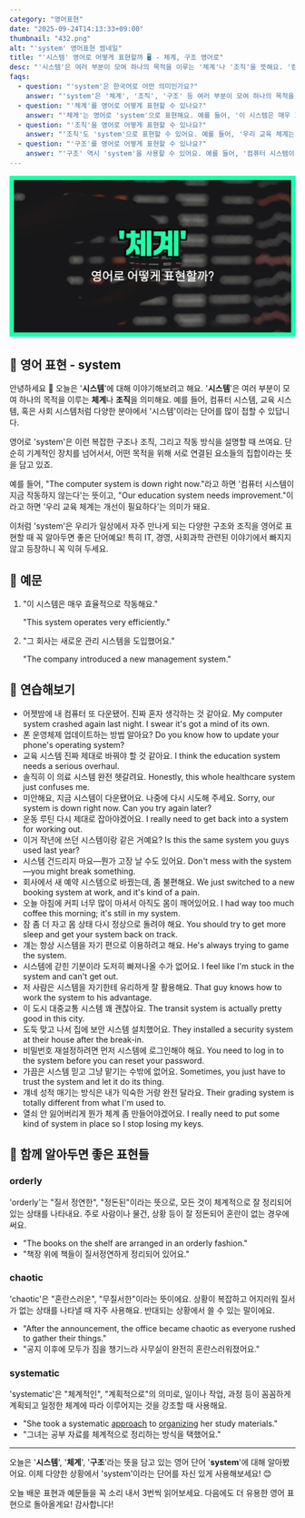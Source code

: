 ```yaml
---
category: "영어표현"
date: "2025-09-24T14:13:33+09:00"
thumbnail: "432.png"
alt: "'system' 영어표현 썸네일"
title: "'시스템' 영어로 어떻게 표현할까 🖥️ - 체계, 구조 영어로"
desc: "'시스템'은 여러 부분이 모여 하나의 목적을 이루는 '체계'나 '조직'을 뜻해요. '컴퓨터 시스템', '교육 시스템' 등 다양한 분야에서 쓰이죠. '시스템'을 영어로 어떻게 표현하면 좋을까요? '이 시스템은 효율적으로 작동해요.', '교육 체계는 개선이 필요해요.' 등을 영어로 표현하는 법을 배워봅시다. 다양한 예문을 통해서 연습하고 본인의 표현으로 만들어 보세요."
faqs:
  - question: "'system'은 한국어로 어떤 의미인가요?"
    answer: "'system'은 '체계', '조직', '구조' 등 여러 부분이 모여 하나의 목적을 이루는 것을 의미해요."
  - question: "'체계'를 영어로 어떻게 표현할 수 있나요?"
    answer: "'체계'는 영어로 'system'으로 표현해요. 예를 들어, '이 시스템은 매우 효율적으로 작동해요.'는 'This system operates very efficiently.'라고 말해요."
  - question: "'조직'을 영어로 어떻게 표현할 수 있나요?"
    answer: "'조직'도 'system'으로 표현할 수 있어요. 예를 들어, '우리 교육 체계는 개선이 필요해요.'는 'Our education system needs improvement.'라고 해요."
  - question: "'구조'를 영어로 어떻게 표현할 수 있나요?"
    answer: "'구조' 역시 'system'을 사용할 수 있어요. 예를 들어, '컴퓨터 시스템이 지금 작동하지 않아요.'는 'The computer system is down right now.'라고 해요."
---
```


!['system' 영어표현](./432.png)

## 🌟 영어 표현 - system

안녕하세요 👋 오늘은 '**시스템**'에 대해 이야기해보려고 해요. '**시스템**'은 여러 부분이 모여 하나의 목적을 이루는 **체계**나 **조직**을 의미해요. 예를 들어, 컴퓨터 시스템, 교육 시스템, 혹은 사회 시스템처럼 다양한 분야에서 '시스템'이라는 단어를 많이 접할 수 있답니다.

영어로 'system'은 이런 복잡한 구조나 조직, 그리고 작동 방식을 설명할 때 쓰여요. 단순히 기계적인 장치를 넘어서서, 어떤 목적을 위해 서로 연결된 요소들의 집합이라는 뜻을 담고 있죠.

예를 들어, "The computer system is down right now."라고 하면 '컴퓨터 시스템이 지금 작동하지 않는다'는 뜻이고, "Our education system needs improvement."이라고 하면 '우리 교육 체계는 개선이 필요하다'는 의미가 돼요.

이처럼 'system'은 우리가 일상에서 자주 만나게 되는 다양한 구조와 조직을 영어로 표현할 때 꼭 알아두면 좋은 단어예요! 특히 IT, 경영, 사회과학 관련된 이야기에서 빠지지 않고 등장하니 꼭 익혀 두세요.

## 📖 예문

1. "이 시스템은 매우 효율적으로 작동해요."

   "This system operates very efficiently."

2. "그 회사는 새로운 관리 시스템을 도입했어요."

   "The company introduced a new management system."

## 💬 연습해보기

<ul data-interactive-list>

  <li data-interactive-item>
    <span data-toggler>어젯밤에 내 컴퓨터 또 다운됐어. 진짜 혼자 생각하는 것 같아요.</span>
    <span data-answer>My computer system crashed again last night. I swear it's got a mind of its own.</span>
  </li>

  <li data-interactive-item>
    <span data-toggler>폰 운영체제 업데이트하는 방법 알아요?</span>
    <span data-answer>Do you know how to update your phone's operating system?</span>
  </li>

  <li data-interactive-item>
    <span data-toggler>교육 시스템 진짜 제대로 바꿔야 할 것 같아요.</span>
    <span data-answer>I think the education system needs a serious overhaul.</span>
  </li>

  <li data-interactive-item>
    <span data-toggler>솔직히 이 의료 시스템 완전 헷갈려요.</span>
    <span data-answer>Honestly, this whole healthcare system just confuses me.</span>
  </li>

  <li data-interactive-item>
    <span data-toggler>미안해요, 지금 시스템이 다운됐어요. 나중에 다시 시도해 주세요.</span>
    <span data-answer>Sorry, our system is down right now. Can you try again later?</span>
  </li>

  <li data-interactive-item>
    <span data-toggler>운동 루틴 다시 제대로 잡아야겠어요.</span>
    <span data-answer>I really need to get back into a system for working out.</span>
  </li>

  <li data-interactive-item>
    <span data-toggler>이거 작년에 쓰던 시스템이랑 같은 거예요?</span>
    <span data-answer>Is this the same system you guys used last year?</span>
  </li>

  <li data-interactive-item>
    <span data-toggler>시스템 건드리지 마요—뭔가 고장 날 수도 있어요.</span>
    <span data-answer>Don't mess with the system—you might break something.</span>
  </li>

  <li data-interactive-item>
    <span data-toggler>회사에서 새 예약 시스템으로 바꿨는데, 좀 불편해요.</span>
    <span data-answer>We just switched to a new booking system at work, and it's kind of a pain.</span>
  </li>

  <li data-interactive-item>
    <span data-toggler>오늘 아침에 커피 너무 많이 마셔서 아직도 몸이 깨어있어요.</span>
    <span data-answer>I had way too much coffee this morning; it's still in my system.</span>
  </li>

  <li data-interactive-item>
    <span data-toggler>잠 좀 더 자고 몸 상태 다시 정상으로 돌려야 해요.</span>
    <span data-answer>You should try to get more sleep and get your system back on track.</span>
  </li>

  <li data-interactive-item>
    <span data-toggler>걔는 항상 시스템을 자기 편으로 이용하려고 해요.</span>
    <span data-answer>He's always trying to game the system.</span>
  </li>

  <li data-interactive-item>
    <span data-toggler>시스템에 갇힌 기분이라 도저히 빠져나올 수가 없어요.</span>
    <span data-answer>I feel like I'm stuck in the system and can't get out.</span>
  </li>

  <li data-interactive-item>
    <span data-toggler>저 사람은 시스템을 자기한테 유리하게 잘 활용해요.</span>
    <span data-answer>That guy knows how to work the system to his advantage.</span>
  </li>

  <li data-interactive-item>
    <span data-toggler>이 도시 대중교통 시스템 꽤 괜찮아요.</span>
    <span data-answer>The transit system is actually pretty good in this city.</span>
  </li>

  <li data-interactive-item>
    <span data-toggler>도둑 맞고 나서 집에 보안 시스템 설치했어요.</span>
    <span data-answer>They installed a security system at their house after the break-in.</span>
  </li>

  <li data-interactive-item>
    <span data-toggler>비밀번호 재설정하려면 먼저 시스템에 로그인해야 해요.</span>
    <span data-answer>You need to log in to the system before you can reset your password.</span>
  </li>

  <li data-interactive-item>
    <span data-toggler>가끔은 시스템 믿고 그냥 맡기는 수밖에 없어요.</span>
    <span data-answer>Sometimes, you just have to trust the system and let it do its thing.</span>
  </li>

  <li data-interactive-item>
    <span data-toggler>걔네 성적 매기는 방식은 내가 익숙한 거랑 완전 달라요.</span>
    <span data-answer>Their grading system is totally different from what I'm used to.</span>
  </li>

  <li data-interactive-item>
    <span data-toggler>열쇠 안 잃어버리게 뭔가 체계 좀 만들어야겠어요.</span>
    <span data-answer>I really need to put some kind of system in place so I stop losing my keys.</span>
  </li>
</ul>

## 🤝 함께 알아두면 좋은 표현들

### orderly

'orderly'는 "질서 정연한", "정돈된"이라는 뜻으로, 모든 것이 체계적으로 잘 정리되어 있는 상태를 나타내요. 주로 사람이나 물건, 상황 등이 잘 정돈되어 혼란이 없는 경우에 써요.

- "The books on the shelf are arranged in an orderly fashion."
- "책장 위에 책들이 질서정연하게 정리되어 있어요."

### chaotic

'chaotic'은 "혼란스러운", "무질서한"이라는 뜻이에요. 상황이 복잡하고 어지러워 질서가 없는 상태를 나타낼 때 자주 사용해요. 반대되는 상황에서 쓸 수 있는 말이에요.

- "After the announcement, the office became chaotic as everyone rushed to gather their things."
- "공지 이후에 모두가 짐을 챙기느라 사무실이 완전히 혼란스러워졌어요."

### systematic

'systematic'은 "체계적인", "계획적으로"의 의미로, 일이나 작업, 과정 등이 꼼꼼하게 계획되고 일정한 체계에 따라 이루어지는 것을 강조할 때 사용해요.

- "She took a systematic [approach](/blog/in-english/267.approach/) to [organizing](/blog/in-english/355.organize/) her study materials."
- "그녀는 공부 자료를 체계적으로 정리하는 방식을 택했어요."

---

오늘은 '**시스템**', '**체계**', '**구조**'라는 뜻을 담고 있는 영어 단어 '**system**'에 대해 알아봤어요. 이제 다양한 상황에서 'system'이라는 단어를 자신 있게 사용해보세요! 😊

오늘 배운 표현과 예문들을 꼭 소리 내서 3번씩 읽어보세요. 다음에도 더 유용한 영어 표현으로 돌아올게요! 감사합니다!
